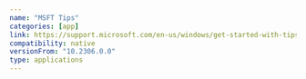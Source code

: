 ```yaml
---
name: "MSFT Tips"
categories: [app]
link: https://support.microsoft.com/en-us/windows/get-started-with-tips-in-windows-ec3633e4-e2b6-87ce-156c-c3c2ed76c499
compatibility: native
versionFrom: "10.2306.0.0"
type: applications
---
```


